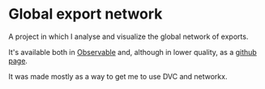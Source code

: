 # Global export network

A project in which I analyse and visualize the global network of exports. 

It's available both in [Observable](https://observablehq.com/d/d6f9f7aecfedff39) and, although in lower quality, as a 
[github page](https://jvfe.github.io/global-exports/).

It was made mostly as a way to get me to use DVC and networkx.
